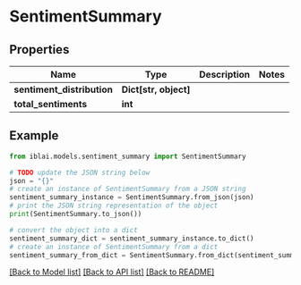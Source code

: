 # SentimentSummary


## Properties

Name | Type | Description | Notes
------------ | ------------- | ------------- | -------------
**sentiment_distribution** | **Dict[str, object]** |  | 
**total_sentiments** | **int** |  | 

## Example

```python
from iblai.models.sentiment_summary import SentimentSummary

# TODO update the JSON string below
json = "{}"
# create an instance of SentimentSummary from a JSON string
sentiment_summary_instance = SentimentSummary.from_json(json)
# print the JSON string representation of the object
print(SentimentSummary.to_json())

# convert the object into a dict
sentiment_summary_dict = sentiment_summary_instance.to_dict()
# create an instance of SentimentSummary from a dict
sentiment_summary_from_dict = SentimentSummary.from_dict(sentiment_summary_dict)
```
[[Back to Model list]](../README.md#documentation-for-models) [[Back to API list]](../README.md#documentation-for-api-endpoints) [[Back to README]](../README.md)


